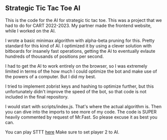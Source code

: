 ## Strategic Tic Tac Toe AI


This is the code for the AI for strategic tic tac toe. This was a project that we had to do for CART 2022-2023. My partner made the frontend website, while I worked on the AI. 

I wrote a basic minimax algorithm with alpha-beta pruning for this. Pretty standard for this kind of AI. I optimized it by using a clever solution with bitboards for insanely fast operations, getting the AI to eventually evlaute hundreds of thousands of positions per second.

I had to get the AI to work entirely on the browser, so I was extremely limited in terms of the how much I could optimize the bot and make use of the powers of a computer. But I did my best.

I tried to implement zobrist keys and hashing to optimize further, but this unfortunately didn't improve the speed of the bot, so that code is not included in the final repository.

I would start with scripts/index.js. That's where the actual algorithm is. Then you can dive into the imports to see more of my code. The code is SUPER heavily commented by request of Mr.Fast. So please excuse it as best you can.

You can play STTT [here](https://tictactoe2-0.netlify.app/)
Make sure to set player 2 to AI.
